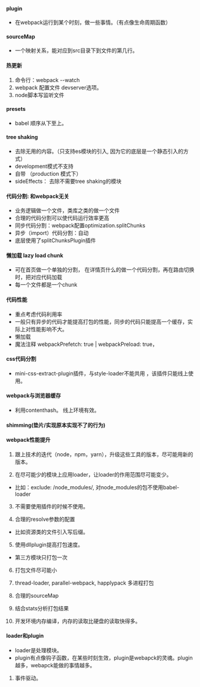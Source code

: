 #### plugin

- 在webpack运行到某个时刻，做一些事情。（有点像生命周期函数）

#### sourceMap

- 一个映射关系，能对应到src目录下到文件的第几行。

#### 热更新

1. 命令行：webpack --watch
2. webpack 配置文件 devserver选项。
3. node脚本写监听文件

#### presets

- babel 顺序从下至上。


#### tree shaking

- 去除无用的内容。（只支持es模块的引入, 因为它的底层是一个静态引入的方式）
- development模式不支持
- 自带 （production 模式下）
- sideEffects： 去除不需要tree shaking的模块


#### 代码分割: 和webpack无关

- 业务逻辑做一个文件，类库之类的做一个文件
- 合理的代码分割可以使代码运行效率更高
- 同步代码分割：webpack配置optimization.splitChunks
- 异步（import）代码分割：自动
- 底层使用了splitChunksPlugin插件

#### 懒加载 lazy load  chunk

- 可在首页做一个单独的分割， 在详情页什么的做一个代码分割，再在路由切换时，把对应代码加载
- 每一个文件都是一个chunk

#### 代码性能

- 重点考虑代码利用率
- 一般只有异步的代码才能提高打包的性能，同步的代码只能提高一个缓存，实际上对性能影响不大。
- 懒加载
- 魔法注释 webpackPrefetch: true | webpackPreload: true， 

#### css代码分割

- mini-css-extract-plugin插件，与style-loader不能共用 ，该插件只能线上使用。

#### webpack与浏览器缓存

- 利用contenthash。 线上环境有效。

#### shimming(垫片/实现原本实现不了的行为)


#### webpack性能提升

1. 跟上技术的迭代（node，npm，yarn），升级这些工具的版本，尽可能用新的版本。

2. 在尽可能少的模块上应用loader，让loader的作用范围尽可能变少。
 - 比如：exclude: /node_modules/, 对node_modules的包不使用babel-loader

3. 不需要使用插件的时候不使用。

4. 合理的resolve参数的配置
 - 比如资源类的文件引入写后缀。

5. 使用dllplugin提高打包速度。
 - 第三方模块只打包一次

6. 打包文件尽可能小

7. thread-loader, parallel-webpack, happlypack 多进程打包

8. 合理的sourceMap

9. 结合stats分析打包结果

10. 开发环境内存编译，内存的读取比硬盘的读取快得多。

#### loader和plugin

- loader是处理模块。
- plugin有点像钩子函数，在某些时刻生效，plugin是webapck的灵魂。plugin越多，webapck能做的事情越多。
 1. 事件驱动。